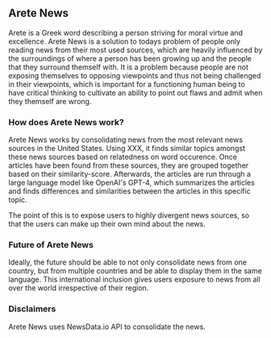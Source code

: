 ## Arete News

Arete is a Greek word describing a person striving for moral virtue and excellence. Arete News is a solution to todays problem of people only reading news from their most used sources, which are heavily influenced by the surroundings of where a person has been growing up and the people that they surround themself with. It is a problem because people are not exposing themselves to opposing viewpoints and thus not being challenged in their viewpoints, which is important for a functioning human being to have critical thinking to cultivate an ability to point out flaws and admit when they themself are wrong.

### How does Arete News work?

Arete News works by consolidating news from the most relevant news sources in the United States. Using XXX, it finds similar topics amongst these news sources based on relatedness on word occurence. Once articles have been found from these sources, they are grouped together based on their similarity-score. Afterwards, the articles are run through a large language model like OpenAI's GPT-4, which summarizes the articles and finds differences and similarities between the articles in this specific topic.

The point of this is to expose users to highly divergent news sources, so that the users can make up their own mind about the news.

### Future of Arete News

Ideally, the future should be able to not only consolidate news from one country, but from multiple countries and be able to display them in the same language. This international inclusion gives users exposure to news from all over the world irrespective of their region.

### Disclaimers

Arete News uses NewsData.io API to consolidate the news.
